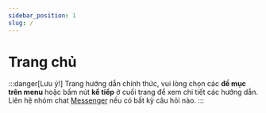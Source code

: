 ```yaml
---
sidebar_position: 1
slug: /
---
```


# Trang chủ

:::danger[Lưu ý!]
Trang hướng dẫn chính thức, vui lòng chọn các **đề mục trên menu** hoặc bấm nút **kế tiếp** ở cuối trang để xem chi tiết các hướng dẫn. Liên hệ nhóm chat [Messenger](https://www.facebook.com/messages/t/7708781655890008) nếu có bất kỳ câu hỏi nào.
:::
